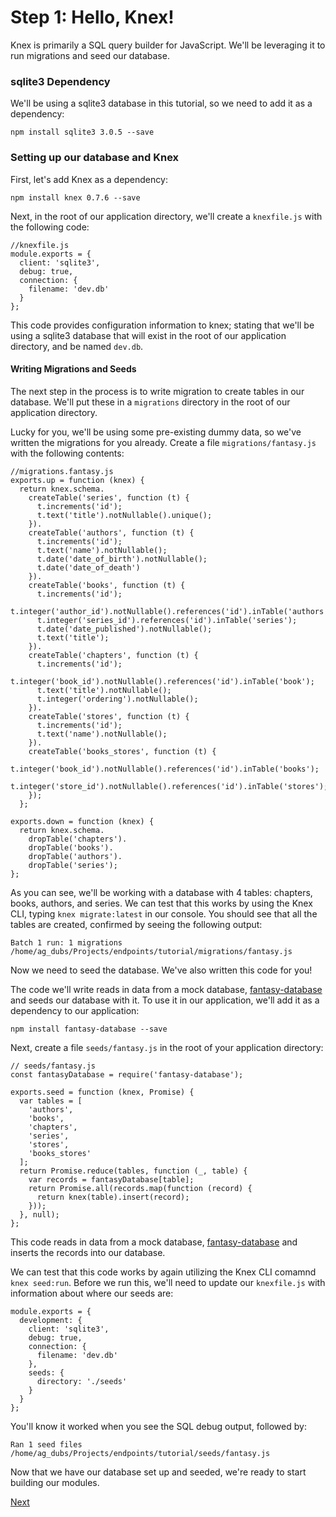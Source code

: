 # Step 1: Hello, Knex!

Knex is primarily a SQL query builder for JavaScript. We'll be
leveraging it to run migrations and seed our database.

### sqlite3 Dependency

We'll be using a sqlite3 database in this tutorial, so we need 
to add it as a dependency:

`npm install sqlite3 3.0.5 --save`

### Setting up our database and Knex

First, let's add Knex as a dependency:

`npm install knex 0.7.6 --save`

Next, in the root of our application directory, we'll create a 
`knexfile.js` with the following code:


    //knexfile.js
    module.exports = {
      client: 'sqlite3',
      debug: true,
      connection: {
        filename: 'dev.db'
      }
    };


This code provides configuration information to knex; stating
that we'll be using a sqlite3 database that will exist in the
root of our application directory, and be named `dev.db`.

#### Writing Migrations and Seeds

The next step in the process is to write migration to create
tables in our database. We'll put these in a `migrations`
directory in the root of our application directory.

Lucky for you, we'll be using some pre-existing dummy data, so
we've written the migrations for you already. Create a file
`migrations/fantasy.js` with the following contents:


    //migrations.fantasy.js
    exports.up = function (knex) {
      return knex.schema.
        createTable('series', function (t) {
          t.increments('id');
          t.text('title').notNullable().unique();
        }).
        createTable('authors', function (t) {
          t.increments('id');
          t.text('name').notNullable();
          t.date('date_of_birth').notNullable();
          t.date('date_of_death')
        }).
        createTable('books', function (t) {
          t.increments('id');
          t.integer('author_id').notNullable().references('id').inTable('authors');
          t.integer('series_id').references('id').inTable('series');
          t.date('date_published').notNullable();
          t.text('title');
        }).
        createTable('chapters', function (t) {
          t.increments('id');
          t.integer('book_id').notNullable().references('id').inTable('book');
          t.text('title').notNullable();
          t.integer('ordering').notNullable();
        }).
        createTable('stores', function (t) {
          t.increments('id');
          t.text('name').notNullable();
        }).
        createTable('books_stores', function (t) {
          t.integer('book_id').notNullable().references('id').inTable('books');
          t.integer('store_id').notNullable().references('id').inTable('stores');
        });
      };

    exports.down = function (knex) {
      return knex.schema.
        dropTable('chapters').
        dropTable('books').
        dropTable('authors').
        dropTable('series');
    };


As you can see, we'll be working with a database with 4 tables: chapters,
books, authors, and series. We can test that this works by using the Knex
CLI, typing `knex migrate:latest` in our console. You should see that all
the tables are created, confirmed by seeing the following output:


    Batch 1 run: 1 migrations 
    /home/ag_dubs/Projects/endpoints/tutorial/migrations/fantasy.js


Now we need to seed the database. We've also written this code for you! 

The code we'll write reads in data from a mock database, 
[fantasy-database](https://github.com/endpoints/fantasy-database) and 
seeds our database with it. To use it in our application, we'll add it
as a dependency to our application:

`npm install fantasy-database --save`

Next, create a file `seeds/fantasy.js` in the root of your application
directory:


    // seeds/fantasy.js
    const fantasyDatabase = require('fantasy-database');

    exports.seed = function (knex, Promise) {
      var tables = [
        'authors',
        'books',
        'chapters',
        'series',
        'stores',
        'books_stores'
      ];
      return Promise.reduce(tables, function (_, table) {
        var records = fantasyDatabase[table];
        return Promise.all(records.map(function (record) {
          return knex(table).insert(record);
        }));
      }, null);
    };


This code reads in data from a mock database,
[fantasy-database](https://github.com/endpoints/fantasy-database) and
inserts the records into our database. 

We can test that this code works by again utilizing the Knex CLI comamnd
`knex seed:run`. Before we run this, we'll need to update our `knexfile.js`
with information about where our seeds are:


    module.exports = {
      development: {
        client: 'sqlite3',
        debug: true,
        connection: {
          filename: 'dev.db'
        },
        seeds: {
          directory: './seeds'
        }
      }
    };


You'll know it worked when you see the SQL debug output, followed by:


    Ran 1 seed files 
    /home/ag_dubs/Projects/endpoints/tutorial/seeds/fantasy.js 


Now that we have our database set up and seeded, we're ready to start
building our modules.

[Next](/tutorial/step-2)
